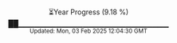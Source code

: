 <p align="center">
⏳Year Progress (9.18 %)<br>
██▁▁▁▁▁▁▁▁▁▁▁▁▁▁▁▁▁▁▁▁▁▁▁▁▁▁▁▁ <br>
<sub>Updated: Mon, 03 Feb 2025 12:04:30 GMT</sub>
</p>

